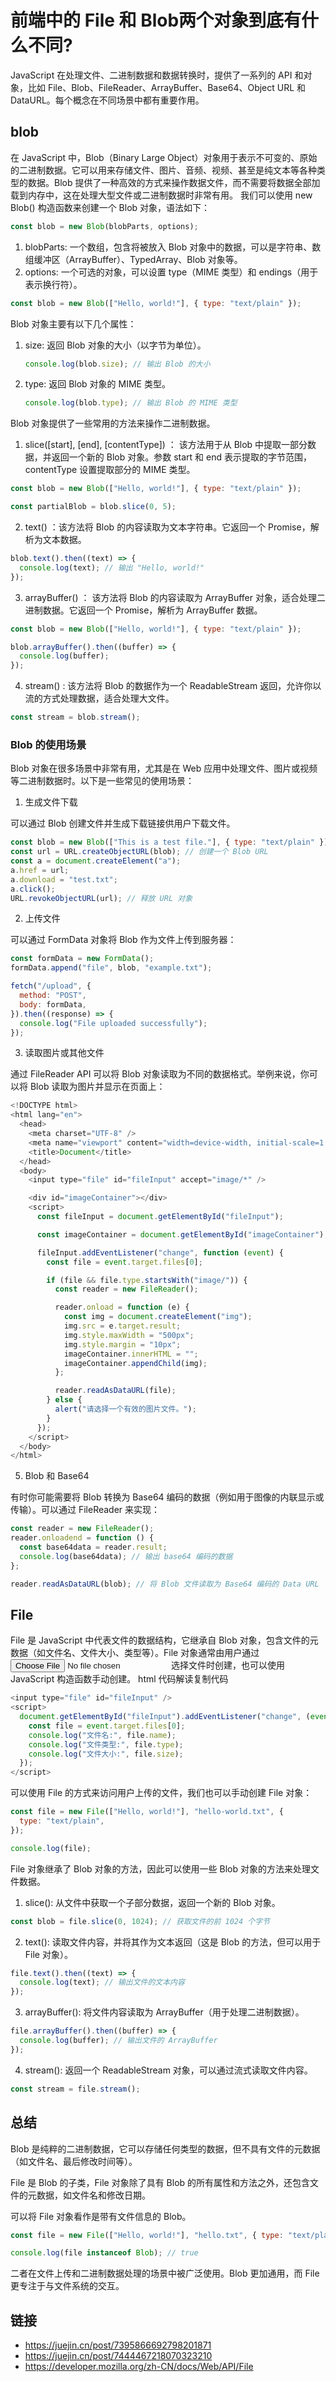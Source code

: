 # 前端中的 File 和 Blob两个对象到底有什么不同?

JavaScript 在处理文件、二进制数据和数据转换时，提供了一系列的 API 和对象，比如 File、Blob、FileReader、ArrayBuffer、Base64、Object URL 和 DataURL。每个概念在不同场景中都有重要作用。

## blob

在 JavaScript 中，Blob（Binary Large Object）对象用于表示不可变的、原始的二进制数据。它可以用来存储文件、图片、音频、视频、甚至是纯文本等各种类型的数据。Blob 提供了一种高效的方式来操作数据文件，而不需要将数据全部加载到内存中，这在处理大型文件或二进制数据时非常有用。
我们可以使用 new Blob() 构造函数来创建一个 Blob 对象，语法如下：

```js
const blob = new Blob(blobParts, options);
```

1. blobParts: 一个数组，包含将被放入 Blob 对象中的数据，可以是字符串、数组缓冲区（ArrayBuffer）、TypedArray、Blob 对象等。
2. options: 一个可选的对象，可以设置 type（MIME 类型）和 endings（用于表示换行符）。

```js
const blob = new Blob(["Hello, world!"], { type: "text/plain" });
```

Blob 对象主要有以下几个属性：
1. size: 返回 Blob 对象的大小（以字节为单位）。
    ```js
    console.log(blob.size); // 输出 Blob 的大小
    ```
2. type: 返回 Blob 对象的 MIME 类型。
    ```js
    console.log(blob.type); // 输出 Blob 的 MIME 类型
    ```

Blob 对象提供了一些常用的方法来操作二进制数据。

1. slice([start], [end], [contentType]) ： 该方法用于从 Blob 中提取一部分数据，并返回一个新的 Blob 对象。参数 start 和 end 表示提取的字节范围，contentType 设置提取部分的 MIME 类型。

```js
const blob = new Blob(["Hello, world!"], { type: "text/plain" });

const partialBlob = blob.slice(0, 5);
```

2. text() ：该方法将 Blob 的内容读取为文本字符串。它返回一个 Promise，解析为文本数据。

```js
blob.text().then((text) => {
  console.log(text); // 输出 "Hello, world!"
});
```

3. arrayBuffer() ： 该方法将 Blob 的内容读取为 ArrayBuffer 对象，适合处理二进制数据。它返回一个 Promise，解析为 ArrayBuffer 数据。

```js
const blob = new Blob(["Hello, world!"], { type: "text/plain" });

blob.arrayBuffer().then((buffer) => {
  console.log(buffer);
});
```

4. stream() : 该方法将 Blob 的数据作为一个 ReadableStream 返回，允许你以流的方式处理数据，适合处理大文件。

```js
const stream = blob.stream();
```

### Blob 的使用场景

Blob 对象在很多场景中非常有用，尤其是在 Web 应用中处理文件、图片或视频等二进制数据时。以下是一些常见的使用场景：

1. 生成文件下载

可以通过 Blob 创建文件并生成下载链接供用户下载文件。

```js
const blob = new Blob(["This is a test file."], { type: "text/plain" });
const url = URL.createObjectURL(blob); // 创建一个 Blob URL
const a = document.createElement("a");
a.href = url;
a.download = "test.txt";
a.click();
URL.revokeObjectURL(url); // 释放 URL 对象
```

2. 上传文件

可以通过 FormData 对象将 Blob 作为文件上传到服务器：

```js
const formData = new FormData();
formData.append("file", blob, "example.txt");

fetch("/upload", {
  method: "POST",
  body: formData,
}).then((response) => {
  console.log("File uploaded successfully");
});
```

3. 读取图片或其他文件

通过 FileReader API 可以将 Blob 对象读取为不同的数据格式。举例来说，你可以将 Blob 读取为图片并显示在页面上：

```js
<!DOCTYPE html>
<html lang="en">
  <head>
    <meta charset="UTF-8" />
    <meta name="viewport" content="width=device-width, initial-scale=1.0" />
    <title>Document</title>
  </head>
  <body>
    <input type="file" id="fileInput" accept="image/*" />

    <div id="imageContainer"></div>
    <script>
      const fileInput = document.getElementById("fileInput");

      const imageContainer = document.getElementById("imageContainer");

      fileInput.addEventListener("change", function (event) {
        const file = event.target.files[0];

        if (file && file.type.startsWith("image/")) {
          const reader = new FileReader();

          reader.onload = function (e) {
            const img = document.createElement("img");
            img.src = e.target.result;
            img.style.maxWidth = "500px";
            img.style.margin = "10px";
            imageContainer.innerHTML = "";
            imageContainer.appendChild(img);
          };

          reader.readAsDataURL(file);
        } else {
          alert("请选择一个有效的图片文件。");
        }
      });
    </script>
  </body>
</html>
```

5. Blob 和 Base64

有时你可能需要将 Blob 转换为 Base64 编码的数据（例如用于图像的内联显示或传输）。可以通过 FileReader 来实现：

```js
const reader = new FileReader();
reader.onloadend = function () {
  const base64data = reader.result;
  console.log(base64data); // 输出 base64 编码的数据
};

reader.readAsDataURL(blob); // 将 Blob 文件读取为 Base64 编码的 Data URL
```

## File

File 是 JavaScript 中代表文件的数据结构，它继承自 Blob 对象，包含文件的元数据（如文件名、文件大小、类型等）。File 对象通常由用户通过 <input type="file"> 选择文件时创建，也可以使用 JavaScript 构造函数手动创建。
html 代码解读复制代码

```js
<input type="file" id="fileInput" />
<script>
  document.getElementById("fileInput").addEventListener("change", (event) => {
    const file = event.target.files[0];
    console.log("文件名:", file.name);
    console.log("文件类型:", file.type);
    console.log("文件大小:", file.size);
  });
</script>
```

可以使用 File 的方式来访问用户上传的文件，我们也可以手动创建 File 对象：

```js
const file = new File(["Hello, world!"], "hello-world.txt", {
  type: "text/plain",
});

console.log(file);
```

File 对象继承了 Blob 对象的方法，因此可以使用一些 Blob 对象的方法来处理文件数据。

1. slice(): 从文件中获取一个子部分数据，返回一个新的 Blob 对象。

```js
const blob = file.slice(0, 1024); // 获取文件的前 1024 个字节
```

2. text(): 读取文件内容，并将其作为文本返回（这是 Blob 的方法，但可以用于 File 对象）。

```js
file.text().then((text) => {
  console.log(text); // 输出文件的文本内容
});
```

3. arrayBuffer(): 将文件内容读取为 ArrayBuffer（用于处理二进制数据）。

```js
file.arrayBuffer().then((buffer) => {
  console.log(buffer); // 输出文件的 ArrayBuffer
});
```

4. stream(): 返回一个 ReadableStream 对象，可以通过流式读取文件内容。

```js
const stream = file.stream();
```

## 总结

Blob 是纯粹的二进制数据，它可以存储任何类型的数据，但不具有文件的元数据（如文件名、最后修改时间等）。

File 是 Blob 的子类，File 对象除了具有 Blob 的所有属性和方法之外，还包含文件的元数据，如文件名和修改日期。

可以将 File 对象看作是带有文件信息的 Blob。

```js
const file = new File(["Hello, world!"], "hello.txt", { type: "text/plain" });

console.log(file instanceof Blob); // true
```

二者在文件上传和二进制数据处理的场景中被广泛使用。Blob 更加通用，而 File 更专注于与文件系统的交互。

## 链接

- https://juejin.cn/post/7395866692798201871
- https://juejin.cn/post/7444467218070323210
- https://developer.mozilla.org/zh-CN/docs/Web/API/File
